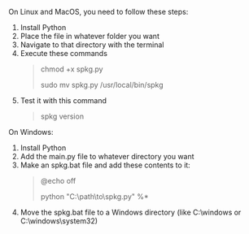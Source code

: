 On Linux and MacOS, you need to follow these steps:
  1. Install Python
  2. Place the file in whatever folder you want
  3. Navigate to that directory with the terminal
  4. Execute these commands
     > chmod +x spkg.py
     > 
     > sudo mv spkg.py /usr/local/bin/spkg
  5. Test it with this command
     > spkg version


On Windows:
  1. Install Python
  2. Add the main.py file to whatever directory you want
  3. Make an spkg.bat file and add these contents to it:
     > @echo off
     >
     > 
     > python "C:\path\to\spkg.py" %*
  4. Move the spkg.bat file to a Windows directory (like C:\windows or C:\windows\system32)
